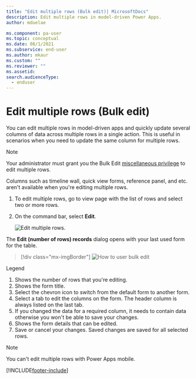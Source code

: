 ```yaml
---
title: "Edit multiple rows (Bulk edit)| MicrosoftDocs"
description: Edit multiple rows in model-driven Power Apps.
author: mduelae

ms.component: pa-user
ms.topic: conceptual
ms.date: 08/1/2021
ms.subservice: end-user
ms.author: mkaur
ms.custom: ""
ms.reviewer: ""
ms.assetid: 
search.audienceType: 
  - enduser
---
```


 # Edit multiple rows (Bulk edit)
 
You can edit multiple rows in model-driven apps and quickly update several columns of data across multiple rows in a single action. This is useful in scenarios when you need to update the same column for multiple rows.

>[!NOTE]
> Your administrator must grant you the Bulk Edit [miscellaneous privilege](/power-platform/admin/miscellaneous-privileges#:~:text=prvBulkEdit) to edit multiple rows.

Columns such as timeline wall, quick view forms, reference panel, and etc. aren't available when you're editing multiple rows.

1. To edit multiple rows, go to view page with the list of rows and select two or more rows.
2. On the command bar, select **Edit**.

   ![Edit multiple rows.](media/bulk-edit.gif "Edit multiple rows")


The **Edit (number of rows) records** dialog opens with your last used form for the table.

> [!div class="mx-imgBorder"]
> ![How to user bulk edit](media/bulk-edit-legend.png "How to use bulk edit")

Legend

1. Shows the number of rows that you're editing.
2. Shows the form title.
3. Select the chevron icon to switch from the default form to another form.
4. Select a tab to edit the columns on the form. The header column is always listed on the last tab. 
5. If you changed the data for a required column, it needs to contain data otherwise you won't be able to save your changes.
6. Shows the form details that can be edited.
7. Save or cancel your changes. Saved changes are saved for all selected rows.

> [!NOTE]
> You can't edit multiple rows with Power Apps mobile.


[!INCLUDE[footer-include](../includes/footer-banner.md)]
